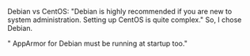 Debian vs CentOS:
"Debian is highly recommended if you are new to system administration. Setting up CentOS is quite complex."
So, I chose Debian.


" AppArmor for Debian must be running at startup too."

